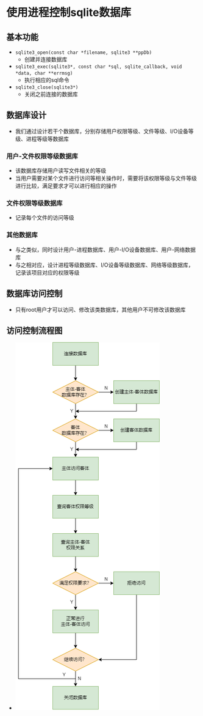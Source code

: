 # 使用进程控制sqlite数据库
## 基本功能
- `sqlite3_open(const char *filename, sqlite3 **ppDb)`
  - 创建并连接数据库
- `sqlite3_exec(sqlite3*, const char *sql, sqlite_callback, void *data, char **errmsg)`
  - 执行相应的sql命令
- `sqlite3_close(sqlite3*)`
  - 关闭之前连接的数据库

## 数据库设计
- 我们通过设计若干个数据库，分别存储用户权限等级、文件等级、I/O设备等级、进程等级等数据库
### 用户-文件权限等级数据库
- 该数据库存储用户读写文件相关的等级
- 当用户需要对某个文件进行访问等相关操作时，需要将该权限等级与文件等级进行比较，满足要求才可以进行相应的操作

### 文件权限等级数据库
- 记录每个文件的访问等级

### 其他数据库
- 与之类似，同时设计用户-进程数据库、用户-I/O设备数据库、用户-网络数据库
- 与之相对应，设计进程等级数据库、I/O设备等级数据库、网络等级数据库，记录该项目对应的权限等级

## 数据库访问控制
- 只有root用户才可以访问、修改该类数据库，其他用户不可修改该数据库

## 访问控制流程图
- ![](数据库流程控制图.drawio.png)